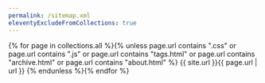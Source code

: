 ```yaml
---
permalink: /sitemap.xml
eleventyExcludeFromCollections: true
---
```

<?xml version="1.0" encoding="utf-8"?>
<urlset xmlns="http://www.sitemaps.org/schemas/sitemap/0.9">
  {% for page in collections.all %}{% unless page.url contains ".css" or page.url contains ".js" or page.url contains "tags.html" or page.url contains "archive.html" or page.url contains "about.html" %}
  <url>
    <loc>{{ site.url }}{{ page.url | url }}</loc>
  </url>
  {% endunless %}{% endfor %}
</urlset>